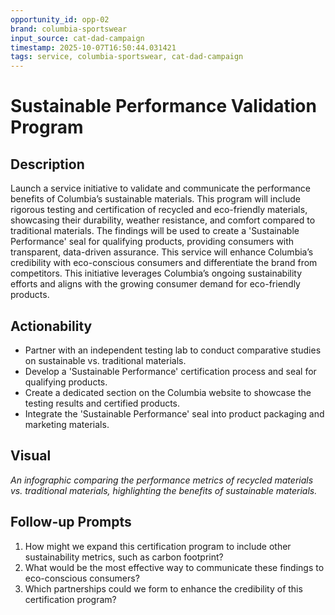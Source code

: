 ```yaml
---
opportunity_id: opp-02
brand: columbia-sportswear
input_source: cat-dad-campaign
timestamp: 2025-10-07T16:50:44.031421
tags: service, columbia-sportswear, cat-dad-campaign
---
```


# Sustainable Performance Validation Program

## Description

Launch a service initiative to validate and communicate the performance benefits of Columbia’s sustainable materials. This program will include rigorous testing and certification of recycled and eco-friendly materials, showcasing their durability, weather resistance, and comfort compared to traditional materials. The findings will be used to create a 'Sustainable Performance' seal for qualifying products, providing consumers with transparent, data-driven assurance. This service will enhance Columbia’s credibility with eco-conscious consumers and differentiate the brand from competitors. This initiative leverages Columbia’s ongoing sustainability efforts and aligns with the growing consumer demand for eco-friendly products.

## Actionability

- Partner with an independent testing lab to conduct comparative studies on sustainable vs. traditional materials.
- Develop a 'Sustainable Performance' certification process and seal for qualifying products.
- Create a dedicated section on the Columbia website to showcase the testing results and certified products.
- Integrate the 'Sustainable Performance' seal into product packaging and marketing materials.

## Visual

*An infographic comparing the performance metrics of recycled materials vs. traditional materials, highlighting the benefits of sustainable materials.*

## Follow-up Prompts

1. How might we expand this certification program to include other sustainability metrics, such as carbon footprint?
2. What would be the most effective way to communicate these findings to eco-conscious consumers?
3. Which partnerships could we form to enhance the credibility of this certification program?
